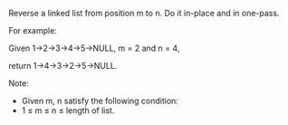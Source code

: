 Reverse a linked list from position m to n. Do it in-place and in one-pass.

For example:

Given 1->2->3->4->5->NULL, m = 2 and n = 4,

return 1->4->3->2->5->NULL.

Note:

* Given m, n satisfy the following condition:
* 1 ≤ m ≤ n ≤ length of list.
